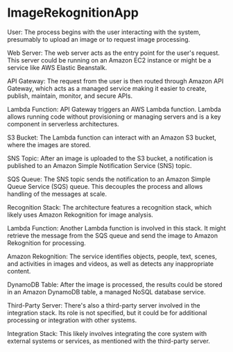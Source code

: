 # ImageRekognitionApp
User: The process begins with the user interacting with the system, presumably to upload an image or to request image processing.

Web Server: The web server acts as the entry point for the user's request. This server could be running on an Amazon EC2 instance or might be a service like AWS Elastic Beanstalk.

API Gateway: The request from the user is then routed through Amazon API Gateway, which acts as a managed service making it easier to create, publish, maintain, monitor, and secure APIs.

Lambda Function: API Gateway triggers an AWS Lambda function. Lambda allows running code without provisioning or managing servers and is a key component in serverless architectures.

S3 Bucket: The Lambda function can interact with an Amazon S3 bucket, where the images are stored.

SNS Topic: After an image is uploaded to the S3 bucket, a notification is published to an Amazon Simple Notification Service (SNS) topic.

SQS Queue: The SNS topic sends the notification to an Amazon Simple Queue Service (SQS) queue. This decouples the process and allows handling of the messages at scale.

Recognition Stack: The architecture features a recognition stack, which likely uses Amazon Rekognition for image analysis.

Lambda Function: Another Lambda function is involved in this stack. It might retrieve the message from the SQS queue and send the image to Amazon Rekognition for processing.

Amazon Rekognition: The service identifies objects, people, text, scenes, and activities in images and videos, as well as detects any inappropriate content.

DynamoDB Table: After the image is processed, the results could be stored in an Amazon DynamoDB table, a managed NoSQL database service.

Third-Party Server: There's also a third-party server involved in the integration stack. Its role is not specified, but it could be for additional processing or integration with other systems.

Integration Stack: This likely involves integrating the core system with external systems or services, as mentioned with the third-party server.

